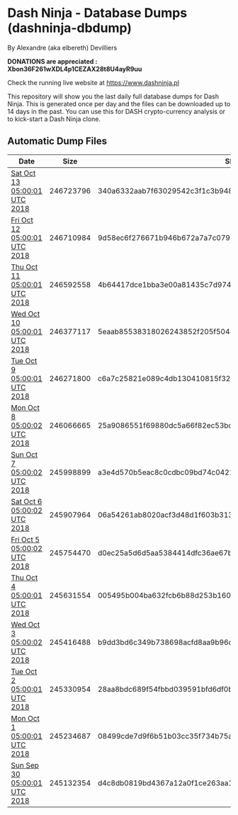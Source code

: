 # Dash Ninja - Database Dumps (dashninja-dbdump)
By Alexandre (aka elbereth) Devilliers

**DONATIONS are appreciated : Xbon36F261wXDL4p1CEZAX28t8U4ayR9uu**

Check the running live website at https://www.dashninja.pl

This repository will show you the last daily full database dumps for Dash Ninja. This is generated once per day and the files can be downloaded up to 14 days in the past.
You can use this for DASH crypto-currency analysis or to kick-start a Dash Ninja clone.


## Automatic Dump Files
| Date | Size | SHA256 |
|--|--|--|
| [Sat Oct 13 05:00:01 UTC 2018](https://transfer.sh/13Rg6j/dashninja-dbdump-20181013070001.tar.bz2) | 246723796 | 340a6332aab7f63029542c3f1c3b948bd5ba5f024e33c8dcb52ffb531ae02443 | 
| [Fri Oct 12 05:00:01 UTC 2018](https://transfer.sh/2brwf/dashninja-dbdump-20181012070001.tar.bz2) | 246710984 | 9d58ec6f276671b946b672a7a7c0794acc6042997595d97efee490e7c410173b | 
| [Thu Oct 11 05:00:01 UTC 2018]() | 246592558 | 4b64417dce1bba3e00a81435c7d9742afb0b2d24e6e4ca2615e772a87c309938 | 
| [Wed Oct 10 05:00:01 UTC 2018](https://transfer.sh/OJ0FI/dashninja-dbdump-20181010070001.tar.bz2) | 246377117 | 5eaab85538318026243852f205f5044241ea44646d458ca97e3019ddc1d9a283 | 
| [Tue Oct  9 05:00:01 UTC 2018](https://transfer.sh/10mhrf/dashninja-dbdump-20181009070001.tar.bz2) | 246271800 | c6a7c25821e089c4db130410815f328cccc7aa57b954a055f0d6d05639a8b4d4 | 
| [Mon Oct  8 05:00:02 UTC 2018](https://transfer.sh/1P9jw/dashninja-dbdump-20181008070002.tar.bz2) | 246066665 | 25a9086551f69880dc5a66f82ec53bcd8a6c7b98a6bb49841cb8453cba87a5f6 | 
| [Sun Oct  7 05:00:02 UTC 2018](https://transfer.sh/QPTHg/dashninja-dbdump-20181007070002.tar.bz2) | 245998899 | a3e4d570b5eac8c0cdbc09bd74c042110796400a531e71453c498e7eba0c39f2 | 
| [Sat Oct  6 05:00:02 UTC 2018](https://transfer.sh/104w3a/dashninja-dbdump-20181006070002.tar.bz2) | 245907964 | 06a54261ab8020acf3d48d1f603b31357ef513eb88b8f873de53cf00d4e2fd9e | 
| [Fri Oct  5 05:00:02 UTC 2018](https://transfer.sh/lfNpZ/dashninja-dbdump-20181005070002.tar.bz2) | 245754470 | d0ec25a5d6d5aa5384414dfc36ae67b66a7408c568c8c9c2afe9ffe01d5091ac | 
| [Thu Oct  4 05:00:01 UTC 2018](https://transfer.sh/mqBke/dashninja-dbdump-20181004070001.tar.bz2) | 245631554 | 005495b004ba632fcb6b88d253b1603ddf46be5a0545e965f4ddb7c21bb2c62a | 
| [Wed Oct  3 05:00:02 UTC 2018](https://transfer.sh/RScJg/dashninja-dbdump-20181003070002.tar.bz2) | 245416488 | b9dd3bd6c349b738698acfd8aa9b96cd77b629884bd91f8a9b534fbf9b679060 | 
| [Tue Oct  2 05:00:01 UTC 2018](https://transfer.sh/5VaDW/dashninja-dbdump-20181002070001.tar.bz2) | 245330954 | 28aa8bdc689f54fbbd039591bfd6df0b2d29787804318887849692c37515d1ca | 
| [Mon Oct  1 05:00:01 UTC 2018](https://transfer.sh/jc2Kw/dashninja-dbdump-20181001070001.tar.bz2) | 245234687 | 08499cde7d9f6b51b03cc35f734b75a60f6212e5ae5923ad726f2e79d8529513 | 
| [Sun Sep 30 05:00:01 UTC 2018](https://transfer.sh/Gi05K/dashninja-dbdump-20180930070001.tar.bz2) | 245132354 | d4c8db0819bd4367a12a0f1ce263aa1379db68e90faf4164c54999e47224bbc8 | 
